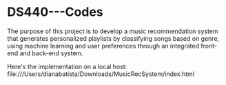 # DS440---Codes

The purpose of this project is to develop a music recommendation system that generates personalized
playlists by classifying songs based on genre, using machine learning and user preferences through an
integrated front-end and back-end system.

Here's the implementation on a local host: file:///Users/dianabatista/Downloads/MusicRecSystem/index.html
